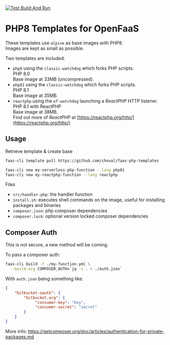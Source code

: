 [![Test Build And Run](https://github.com/choval/faas-php-templates/actions/workflows/test-build-and-run.yml/badge.svg)](https://github.com/choval/faas-php-templates/actions/workflows/test-build-and-run.yml)

# PHP8 Templates for OpenFaaS

These templates use `alpine` as base images with PHP8.  
Images are kept as small as possible.

Two templates are included:

* `php8` using the `classic-watchdog` which forks PHP scripts.  
    PHP 8.0  
    Base image at 33MB (uncompressed).
* `php81` using the `classic-watchdog` which forks PHP scripts.  
    PHP 8.1  
    Base image at 35MB.
* `reactphp` using the `of-watchdog` launching a *ReactPHP* HTTP listener.  
    PHP 8.1 with ReactPHP  
    Base image at 38MB.  
    Find out more of *ReactPHP* at [https://reactphp.org/http/](https://reactphp.org/http/)

## Usage

Retrieve template & create base

```sh
faas-cli template pull https://github.com/choval/faas-php-templates

faas-cli new my-serverless-php-function --lang php81
faas-cli new my-reactphp-function --lang reactphp
```

Files

* `src/handler.php`: the handler function
* `install.sh`: executes shell commands on the image, useful for installing packages and binaries
* `composer.json`: php composer dependencies
* `composer.lock`: optional version locked composer dependencies


## Composer Auth

This is not secure, a new method will be coming.

To pass a composer auth:

```sh
faas-cli build -f ./my-function.yml \
  --build-arg COMPOSER_AUTH=`jq -c . < ./auth.json`
```

With `auth.json` being something like:

```json
{
    "bitbucket-oauth": {
        "bitbucket.org": {
             "consumer-key": "key",
             "consumer-secret": "secret"
        }
    }
}
```
More info: https://getcomposer.org/doc/articles/authentication-for-private-packages.md

